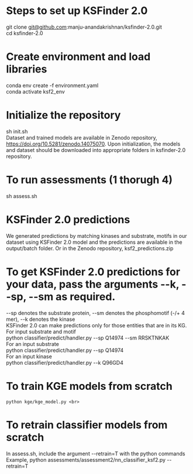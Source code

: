 # Steps to set up KSFinder 2.0
git clone git@github.com:manju-anandakrishnan/ksfinder-2.0.git <br>
cd ksfinder-2.0 <br>

# Create environment and load libraries
conda env create -f environment.yaml <br>
conda activate ksf2_env <br>

# Initialize the repository
sh init.sh <br>
Dataset and trained models are available in Zenodo repository, https://doi.org/10.5281/zenodo.14075070. Upon initialization, the models and dataset should be downloaded into appropriate folders in ksfinder-2.0 repository.

# To run assessments (1 thorugh 4)
sh assess.sh <br>

# KSFinder 2.0 predictions
We generated predictions by matching kinases and substrate, motifs in our dataset using KSFinder 2.0 model and the predictions are available in the output/batch folder. Or in the Zenodo repository, ksf2_predictions.zip

# To get KSFinder 2.0 predictions for your data, pass the arguments --k, --sp, --sm as required. 
--sp denotes the substrate protein, --sm denotes the phosphomotif (-/+ 4 mer),  --k denotes the kinase <br>
KSFinder 2.0 can make predictions only for those entities that are in its KG. <br>
For input substrate and motif <br>
    python classifier/predict/handler.py --sp Q14974 --sm RRSKTNKAK <br>
For an input substrate <br>
    python classifier/predict/handler.py --sp Q14974 <br>
For an input kinase <br>
    python classifier/predict/handler.py --k Q96GD4 <br>

# To train KGE models from scratch
    python kge/kge_model.py <br>

# To retrain classifier models from scratch
In assess.sh, include the argument --retrain=T with the python commands <br>
Example, python assessments/assessment2/nn_classifier_ksf2.py --retrain=T   <br>